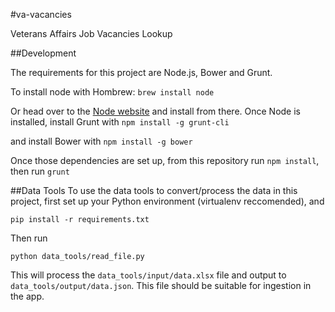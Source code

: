#va-vacancies

Veterans Affairs Job Vacancies Lookup

##Development

The requirements for this project are Node.js, Bower and Grunt. 

To install node with Hombrew:
`brew install node`

Or head over to the [Node website](http://nodejs.org/) and install from there.
Once Node is installed, install Grunt with
`npm install -g grunt-cli`

and install Bower with 
`npm install -g bower`

Once those dependencies are set up, from this repository run `npm install`, then run `grunt`

##Data Tools
To use the data tools to convert/process the data in this project, first set up your Python environment (virtualenv reccomended), and 
```
pip install -r requirements.txt
```

Then run 

```
python data_tools/read_file.py
```

This will process the `data_tools/input/data.xlsx` file and output to `data_tools/output/data.json`. This file should be suitable for ingestion in the app.
